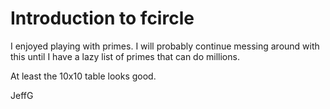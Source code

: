 # Introduction to fcircle

I enjoyed playing with primes.  I will probably continue messing around with this until I have a lazy list of primes that can do millions.


At least the 10x10 table looks good. 


JeffG

